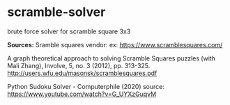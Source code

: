 # scramble-solver
brute force solver for scramble square 3x3

__Sources:__
Sramble squares vendor:
ex: https://www.scramblesquares.com/

A graph theoretical approach to solving Scramble Squares puzzles (with Mali Zhang), Involve, 5, no. 3 (2012), pp. 313-325.
http://users.wfu.edu/masonsk/scramblesquares.pdf

Python Sudoku Solver - Computerphile (2020)
source: https://www.youtube.com/watch?v=G_UYXzGuqvM
